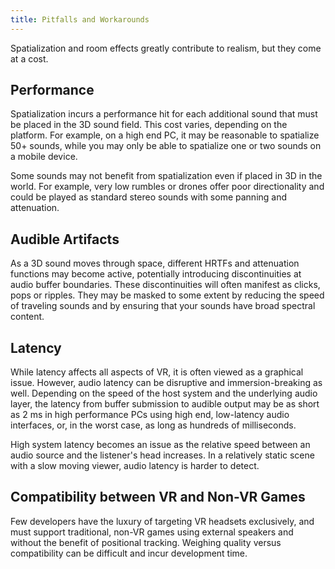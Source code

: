 ```yaml
---
title: Pitfalls and Workarounds
---
```


Spatialization and room effects greatly contribute to realism, but they come at a cost.

## Performance

Spatialization incurs a performance hit for each additional sound that must be placed in the 3D sound field. This cost varies, depending on the platform. For example, on a high end PC, it may be reasonable to spatialize 50+ sounds, while you may only be able to spatialize one or two sounds on a mobile device.

Some sounds may not benefit from spatialization even if placed in 3D in the world. For example, very low rumbles or drones offer poor directionality and could be played as standard stereo sounds with some panning and attenuation.

## Audible Artifacts

As a 3D sound moves through space, different HRTFs and attenuation functions may become active, potentially introducing discontinuities at audio buffer boundaries. These discontinuities will often manifest as clicks, pops or ripples. They may be masked to some extent by reducing the speed of traveling sounds and by ensuring that your sounds have broad spectral content.

## Latency

While latency affects all aspects of VR, it is often viewed as a graphical issue. However, audio latency can be disruptive and immersion-breaking as well. Depending on the speed of the host system and the underlying audio layer, the latency from buffer submission to audible output may be as short as 2 ms in high performance PCs using high end, low-latency audio interfaces, or, in the worst case, as long as hundreds of milliseconds.

High system latency becomes an issue as the relative speed between an audio source and the listener's head increases. In a relatively static scene with a slow moving viewer, audio latency is harder to detect. 

## Compatibility between VR and Non-VR Games

Few developers have the luxury of targeting VR headsets exclusively, and must support traditional, non-VR games using external speakers and without the benefit of positional tracking. Weighing quality versus compatibility can be difficult and incur development time.
